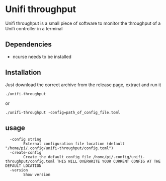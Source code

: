 # Unifi throughput

Unifi throughput is a small piece of software to monitor the throughput of a Unifi controller in a terminal


## Dependencies

- ncurse needs to be installed

## Installation

Just download the correct archive from the release page, extract and run it
```
./unifi-throughput
```
or
```
./unifi-throughput -config=path_of_config_file.toml
```

## usage



```
  -config string
    	External configuration file location (default "/home/pi/.config/unifi-throughput/config.toml")
  -create-config
    	Create the default config file /home/pi/.config/unifi-throughput/config.toml THIS WILL OVERWRITE YOUR CURRENT CONFIG AT THE DEFAULT LOCATION
  -version
    	Show version

```
